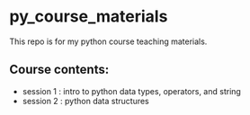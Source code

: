 # py_course_materials
This repo is for my python course teaching materials.

## Course contents:
- session 1 : intro to python data types, operators, and string
- session 2 : python data structures
